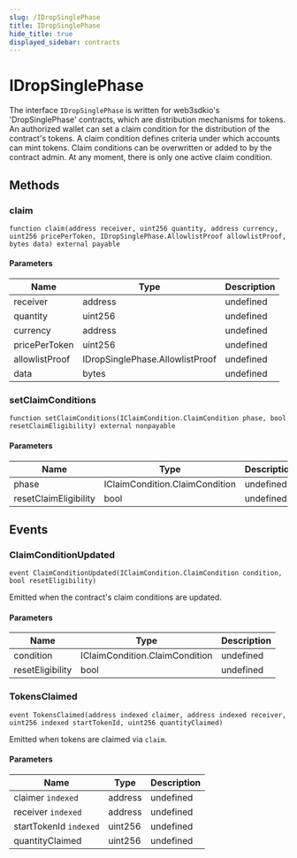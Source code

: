 ```yaml
---
slug: /IDropSinglePhase
title: IDropSinglePhase
hide_title: true
displayed_sidebar: contracts
---
```


# IDropSinglePhase

The interface `IDropSinglePhase` is written for web3sdkio&#39;s &#39;DropSinglePhase&#39; contracts, which are distribution mechanisms for tokens. An authorized wallet can set a claim condition for the distribution of the contract&#39;s tokens. A claim condition defines criteria under which accounts can mint tokens. Claim conditions can be overwritten or added to by the contract admin. At any moment, there is only one active claim condition.

## Methods

### claim

```solidity
function claim(address receiver, uint256 quantity, address currency, uint256 pricePerToken, IDropSinglePhase.AllowlistProof allowlistProof, bytes data) external payable
```

#### Parameters

| Name           | Type                            | Description |
| -------------- | ------------------------------- | ----------- |
| receiver       | address                         | undefined   |
| quantity       | uint256                         | undefined   |
| currency       | address                         | undefined   |
| pricePerToken  | uint256                         | undefined   |
| allowlistProof | IDropSinglePhase.AllowlistProof | undefined   |
| data           | bytes                           | undefined   |

### setClaimConditions

```solidity
function setClaimConditions(IClaimCondition.ClaimCondition phase, bool resetClaimEligibility) external nonpayable
```

#### Parameters

| Name                  | Type                           | Description |
| --------------------- | ------------------------------ | ----------- |
| phase                 | IClaimCondition.ClaimCondition | undefined   |
| resetClaimEligibility | bool                           | undefined   |

## Events

### ClaimConditionUpdated

```solidity
event ClaimConditionUpdated(IClaimCondition.ClaimCondition condition, bool resetEligibility)
```

Emitted when the contract&#39;s claim conditions are updated.

#### Parameters

| Name             | Type                           | Description |
| ---------------- | ------------------------------ | ----------- |
| condition        | IClaimCondition.ClaimCondition | undefined   |
| resetEligibility | bool                           | undefined   |

### TokensClaimed

```solidity
event TokensClaimed(address indexed claimer, address indexed receiver, uint256 indexed startTokenId, uint256 quantityClaimed)
```

Emitted when tokens are claimed via `claim`.

#### Parameters

| Name                   | Type    | Description |
| ---------------------- | ------- | ----------- |
| claimer `indexed`      | address | undefined   |
| receiver `indexed`     | address | undefined   |
| startTokenId `indexed` | uint256 | undefined   |
| quantityClaimed        | uint256 | undefined   |
